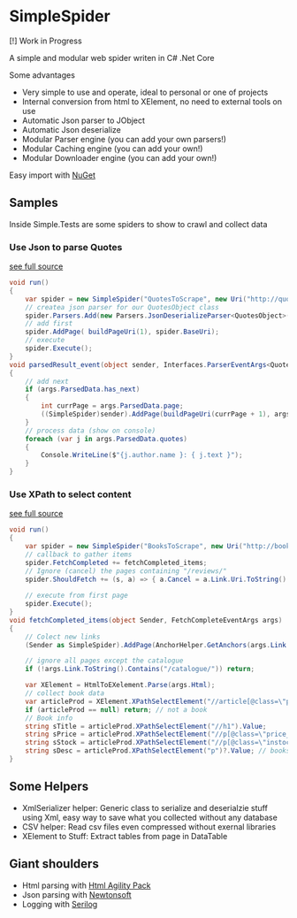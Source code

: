 # SimpleSpider

[!] Work in Progress

A simple and modular web spider writen in C# .Net Core

Some advantages
* Very simple to use and operate, ideal to personal or one of projects
* Internal conversion from html to XElement, no need to external tools on use
* Automatic Json parser to JObject
* Automatic Json deserialize <T>
* Modular Parser engine (you can add your own parsers!)
* Modular Caching engine (you can add your own!)
* Modular Downloader engine (you can add your own!)

Easy import with [NuGet](https://www.nuget.org/packages/Net.RafaelEstevam.Spider.Simple.Lib)

## Samples

Inside Simple.Tests are some spiders to show to crawl and collect data

### Use Json to parse Quotes
[see full source](https://github.com/RafaelEstevamReis/SimpleSpider/blob/master/Simple.Test/Sample/QuotesToScrape_Scroll_Advanced.cs)
```C#
void run()
{
    var spider = new SimpleSpider("QuotesToScrape", new Uri("http://quotes.toscrape.com/"));
    // createa json parser for our QuotesObject class
    spider.Parsers.Add(new Parsers.JsonDeserializeParser<QuotesObject>(parsedResult_event))
    // add first
    spider.AddPage( buildPageUri(1), spider.BaseUri);
    // execute
    spider.Execute();
}
void parsedResult_event(object sender, Interfaces.ParserEventArgs<QuotesObject> args)
{
    // add next
    if (args.ParsedData.has_next)
    {
        int currPage = args.ParsedData.page;
        ((SimpleSpider)sender).AddPage(buildPageUri(currPage + 1), args.FetchInfo.Link);
    }
    // process data (show on console)
    foreach (var j in args.ParsedData.quotes)
    {
        Console.WriteLine($"{j.author.name }: { j.text }");
    }
}
```

### Use XPath to select content
[see full source](https://github.com/RafaelEstevamReis/SimpleSpider/blob/master/Simple.Test/Sample/BooksToScrape.cs)
```C#
void run()
{
    var spider = new SimpleSpider("BooksToScrape", new Uri("http://books.toscrape.com/"));
    // callback to gather items
    spider.FetchCompleted += fetchCompleted_items;
    // Ignore (cancel) the pages containing "/reviews/" 
    spider.ShouldFetch += (s, a) => { a.Cancel = a.Link.Uri.ToString().Contains("/reviews/"); };
    
    // execute from first page
    spider.Execute();
}
void fetchCompleted_items(object Sender, FetchCompleteEventArgs args)
{
    // Colect new links
    (Sender as SimpleSpider).AddPage(AnchorHelper.GetAnchors(args.Link.Uri, args.Html), args.Link);

    // ignore all pages except the catalogue
    if (!args.Link.ToString().Contains("/catalogue/")) return;

    var XElement = HtmlToEXelement.Parse(args.Html);
    // collect book data
    var articleProd = XElement.XPathSelectElement("//article[@class=\"product_page\"]");
    if (articleProd == null) return; // not a book
    // Book info
    string sTitle = articleProd.XPathSelectElement("//h1").Value;
    string sPrice = articleProd.XPathSelectElement("//p[@class=\"price_color\"]").Value;
    string sStock = articleProd.XPathSelectElement("//p[@class=\"instock availability\"]").Value.Trim();
    string sDesc = articleProd.XPathSelectElement("p")?.Value; // books can be descriptionless
}
```

## Some Helpers
* XmlSerializer helper: Generic class to serialize and deserialzie stuff using Xml, easy way to save what you collected without any database
* CSV helper: Read csv files even compressed without exernal libraries
* XElement to Stuff: Extract tables from page in DataTable

## Giant shoulders
* Html parsing with [Html Agility Pack](https://html-agility-pack.net/)
* Json parsing with [Newtonsoft](https://www.newtonsoft.com/json)
* Logging with [Serilog](https://serilog.net/)
